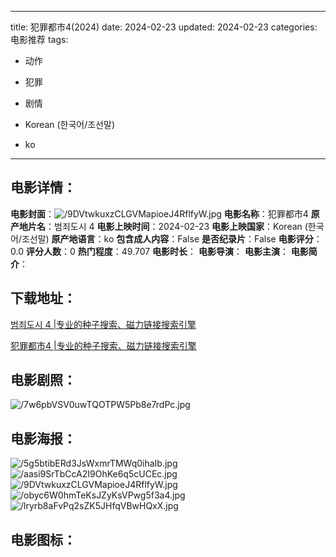 
---
title: 犯罪都市4(2024)
date: 2024-02-23
updated: 2024-02-23
categories: 电影推荐
tags:
- 动作
- 犯罪
- 剧情

- Korean (한국어/조선말)
- ko
---


> 

## **电影详情**：

**电影封面**：<img src="https://image.tmdb.org/t/p/w200/9DVtwkuxzCLGVMapioeJ4RflfyW.jpg" alt="/9DVtwkuxzCLGVMapioeJ4RflfyW.jpg" title="/9DVtwkuxzCLGVMapioeJ4RflfyW.jpg">
**电影名称**：犯罪都市4
**原产地片名**：범죄도시 4
**电影上映时间**：2024-02-23
**电影上映国家**：Korean (한국어/조선말)
**原产地语言**：ko
**包含成人内容**：False
**是否纪录片**：False
**电影评分**：0.0
**评分人数**：0
**热门程度**：49.707
**电影时长**：
**电影导演**：
**电影主演**：
**电影简介**：

## **下载地址**：
[범죄도시 4 |专业的种子搜索、磁力链接搜索引擎](https://movie.amd794.com:2083/?search=%EB%B2%94%EC%A3%84%EB%8F%84%EC%8B%9C%204&ordering=&mode=match_phrase&page_size=10&page=1)

[犯罪都市4 |专业的种子搜索、磁力链接搜索引擎](https://movie.amd794.com:2083/?search=%E7%8A%AF%E7%BD%AA%E9%83%BD%E5%B8%824&ordering=&mode=match_phrase&page_size=10&page=1)
 

## **电影剧照**：
<img src="https://image.tmdb.org/t/p/original/7w6pbVSV0uwTQOTPW5Pb8e7rdPc.jpg" alt="/7w6pbVSV0uwTQOTPW5Pb8e7rdPc.jpg" title="/7w6pbVSV0uwTQOTPW5Pb8e7rdPc.jpg">

## **电影海报**：
<img src="https://image.tmdb.org/t/p/original/5g5btibERd3JsWxmrTMWq0ihaIb.jpg" alt="/5g5btibERd3JsWxmrTMWq0ihaIb.jpg" title="/5g5btibERd3JsWxmrTMWq0ihaIb.jpg"><img src="https://image.tmdb.org/t/p/original/aasi9SrTbCcA2I9OhKe6q5cUCEc.jpg" alt="/aasi9SrTbCcA2I9OhKe6q5cUCEc.jpg" title="/aasi9SrTbCcA2I9OhKe6q5cUCEc.jpg"><img src="https://image.tmdb.org/t/p/original/9DVtwkuxzCLGVMapioeJ4RflfyW.jpg" alt="/9DVtwkuxzCLGVMapioeJ4RflfyW.jpg" title="/9DVtwkuxzCLGVMapioeJ4RflfyW.jpg"><img src="https://image.tmdb.org/t/p/original/obyc6W0hmTeKsJZyKsVPwg5f3a4.jpg" alt="/obyc6W0hmTeKsJZyKsVPwg5f3a4.jpg" title="/obyc6W0hmTeKsJZyKsVPwg5f3a4.jpg"><img src="https://image.tmdb.org/t/p/original/lryrb8aFvPq2sZK5JHfqVBwHQxX.jpg" alt="/lryrb8aFvPq2sZK5JHfqVBwHQxX.jpg" title="/lryrb8aFvPq2sZK5JHfqVBwHQxX.jpg">

## **电影图标**：

